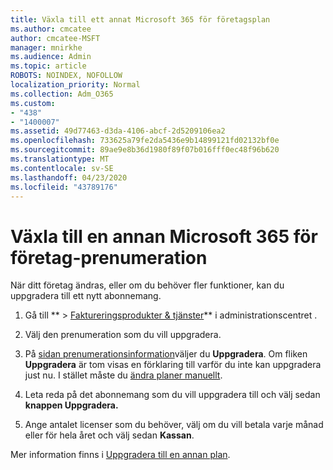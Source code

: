 ```yaml
---
title: Växla till ett annat Microsoft 365 för företagsplan
ms.author: cmcatee
author: cmcatee-MSFT
manager: mnirkhe
ms.audience: Admin
ms.topic: article
ROBOTS: NOINDEX, NOFOLLOW
localization_priority: Normal
ms.collection: Adm_O365
ms.custom:
- "438"
- "1400007"
ms.assetid: 49d77463-d3da-4106-abcf-2d5209106ea2
ms.openlocfilehash: 733625a79fe2da5436e9b14899121fd02132bf0e
ms.sourcegitcommit: 89ae9e8b36d1980f89f07b016fff0ec48f96b620
ms.translationtype: MT
ms.contentlocale: sv-SE
ms.lasthandoff: 04/23/2020
ms.locfileid: "43789176"
---
```

# <a name="switch-to-a-different-microsoft-365-for-business-subscription"></a>Växla till en annan Microsoft 365 för företag-prenumeration

När ditt företag ändras, eller om du behöver fler funktioner, kan du uppgradera till ett nytt abonnemang.
  
1. Gå till ** \> [Faktureringsprodukter & tjänster](https://go.microsoft.com/fwlink/p/?linkid=842054)** i administrationscentret .

2. Välj den prenumeration som du vill uppgradera.

3. På [sidan prenumerationsinformation](https://admin.microsoft.com/AdminPortal/Home#/subscriptions/webdirect%252F0dbaa202-d590-4529-98c2-a5e2ebaac702)väljer du **Uppgradera**.  Om fliken **Uppgradera** är tom visas en förklaring till varför du inte kan uppgradera just nu. I stället måste du [ändra planer manuellt](https://docs.microsoft.com/microsoft-365/commerce/subscriptions/change-plans-manually?view=o365-worldwide).

4. Leta reda på det abonnemang som du vill uppgradera till och välj sedan **knappen Uppgradera.**

5. Ange antalet licenser som du behöver, välj om du vill betala varje månad eller för hela året och välj sedan **Kassan**.

Mer information finns i [Uppgradera till en annan plan](https://docs.microsoft.com/office365/admin/subscriptions-and-billing/upgrade-to-different-plan).
